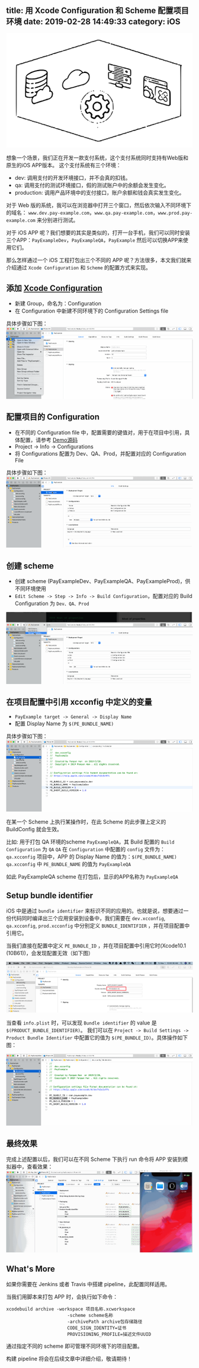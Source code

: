 title: 用 Xcode Configuration 和 Scheme 配置项目环境
date: 2019-02-28 14:49:33
category: iOS
---

<img src="/images/set-env-via-xcconfig-and-scheme/logo.svg" alt="Landing" />

想象一个场景，我们正在开发一款支付系统，这个支付系统同时支持有Web版和原生的iOS APP版本。
这个支付系统有三个环境：
- dev: 调用支付的开发环境接口，并不会真的扣钱。
- qa: 调用支付的测试环境接口，假的测试账户中的余额会发生变化。
- production: 调用产品环境中的支付接口，账户余额和钱会真实发生变化。

对于 Web 版的系统，我可以在浏览器中打开三个窗口，然后依次输入不同环境下的域名： `www.dev.pay-example.com`，`www.qa.pay-example.com`，`www.prod.pay-example.com` 来分别进行测试。

对于 iOS APP 呢？我们想要的其实是类似的，打开一台手机，我们可以同时安装三个APP：`PayExampleDev`，`PayExampleQA`，`PayExample` 然后可以切换APP来使用它们。

那么怎样通过一个 iOS 工程打包出三个不同的 APP 呢？方法很多，本文我们就来介绍通过 `Xcode Configuration` 和 `Scheme` 的配置方式来实现。

<!-- more -->

## 添加 [Xcode Configuration](https://help.apple.com/xcode/mac/10.1/index.html?localePath=en.lproj#/dev745c5c974)
- 新建 Group，命名为：Configuration
- 在 Configuration 中新建不同环境下的 Configuration Settings file

具体步骤如下图：
<img src="/images/set-env-via-xcconfig-and-scheme/1.gif" />

## 配置项目的 Configuration
- 在不同的 Configuration file 中，配置需要的键值对，用于在项目中引用，具体配置，请参考 [Demo源码](https://github.com/hanpanpan200/PayExample/blob/master/PayExample/Configuration/dev.xcconfig)
- Project -> Info -> Configurations
- 将 Configurations 配置为 Dev、QA、Prod，并配置对应的 Configuration File

具体步骤如下图：
<img src="/images/set-env-via-xcconfig-and-scheme/2.gif" />

## 创建  scheme
- 创建 scheme (PayExampleDev、PayExampleQA、PayExampleProd)，供不同环境使用
- `Edit Scheme -> Step -> Info -> Build Configuration`，配置对应的 Build Configuration 为 `Dev、QA、Prod`

<img src="/images/set-env-via-xcconfig-and-scheme/3.gif" />

## 在项目配置中引用 xcconfig 中定义的变量
- `PayExample target -> General -> Display Name`
- 配置 Display Name 为 `$(PE_BUNDLE_NAME)`

具体步骤如下图：
<img src="/images/set-env-via-xcconfig-and-scheme/4.gif" />

在某一个 Scheme 上执行某操作时，在此 Scheme 的此步骤上定义的 BuildConfig 就会生效。

比如:
用于打包 QA 环境的scheme `PayExampleQA`，其 Build 配置的 `Build Configuration` 为 `QA`
`QA` 在 `Configuration` 中配置的 `config` 文件为：`qa.xcconfig` 
项目中，APP 的 Display Name 的值为：`$(PE_BUNDLE_NAME)`
`qa.xcconfig` 中 `PE_BUNDLE_NAME` 的值为 `PayExampleQA`

如此 PayExampleQA scheme 在打包后，显示的APP名称为 `PayExampleQA`

## Setup bundle identifier

iOS 中是通过 `bundle identifier` 来标识不同的应用的。也就是说，想要通过一份代码同时编译出三个应用安装到设备中，我们需要在 `dev.xcconfig`, `qa.xcconfig`, `prod.xcconfig` 中分别定义 `BUNDLE_IDENTIFIER` ，并在项目配置中引用它。

当我们直接在配置中定义 `PE_BUNDLE_ID` ，并在项目配置中引用它时(Xcode10.1 (10B61))，会发现配置无效（如下图）

<img src="/images/set-env-via-xcconfig-and-scheme/1.png" />

当查看 `info.plist` 时，可以发现 `Bundle identifier` 的 value 是 `$(PRODUCT_BUNDLE_IDENTIFIER)`。 我们可以在 `Project -> Build Settings -> Product Bundle Identifier` 中配置它的值为 `$(PE_BUNDLE_ID)`。具体操作如下图：

<img src="/images/set-env-via-xcconfig-and-scheme/5.gif" />

## 最终效果

完成上述配置以后，我们可以在不同 Scheme 下执行 run 命令将 APP 安装到模拟器中，查看效果：
<img src="/images/set-env-via-xcconfig-and-scheme/6.gif" />

## What's More

如果你需要在 Jenkins 或者 Travis 中搭建 pipeline，此配置同样适用。

当我们用脚本来打包 APP 时，会执行如下命令：
```
xcodebuild archive -workspace 项目名称.xcworkspace 
                       -scheme scheme名称 
                       -archivePath archive包存储路径 
                       CODE_SIGN_IDENTITY=证书 
                       PROVISIONING_PROFILE=描述文件UUID
```

通过指定不同的 scheme 即可管理不同环境下的项目配置。

构建 pipeline 将会在后续文章中详细介绍，敬请期待！